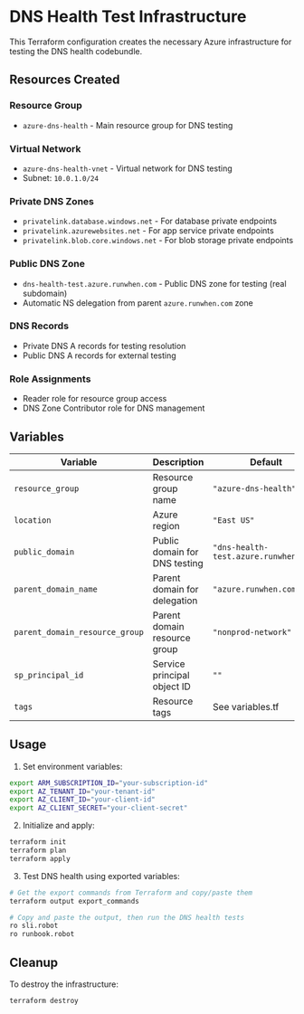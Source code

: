 # DNS Health Test Infrastructure

This Terraform configuration creates the necessary Azure infrastructure for testing the DNS health codebundle.

## Resources Created

### Resource Group
- `azure-dns-health` - Main resource group for DNS testing

### Virtual Network
- `azure-dns-health-vnet` - Virtual network for DNS testing
- Subnet: `10.0.1.0/24`

### Private DNS Zones
- `privatelink.database.windows.net` - For database private endpoints
- `privatelink.azurewebsites.net` - For app service private endpoints  
- `privatelink.blob.core.windows.net` - For blob storage private endpoints

### Public DNS Zone
- `dns-health-test.azure.runwhen.com` - Public DNS zone for testing (real subdomain)
- Automatic NS delegation from parent `azure.runwhen.com` zone

### DNS Records
- Private DNS A records for testing resolution
- Public DNS A records for external testing

### Role Assignments
- Reader role for resource group access
- DNS Zone Contributor role for DNS management

## Variables

| Variable | Description | Default | Required |
|----------|-------------|---------|----------|
| `resource_group` | Resource group name | `"azure-dns-health"` | No |
| `location` | Azure region | `"East US"` | No |
| `public_domain` | Public domain for DNS testing | `"dns-health-test.azure.runwhen.com"` | No |
| `parent_domain_name` | Parent domain for delegation | `"azure.runwhen.com"` | No |
| `parent_domain_resource_group` | Parent domain resource group | `"nonprod-network"` | No |
| `sp_principal_id` | Service principal object ID | `""` | No |
| `tags` | Resource tags | See variables.tf | No |

## Usage

1. Set environment variables:
```bash
export ARM_SUBSCRIPTION_ID="your-subscription-id"
export AZ_TENANT_ID="your-tenant-id"
export AZ_CLIENT_ID="your-client-id"
export AZ_CLIENT_SECRET="your-client-secret"
```

2. Initialize and apply:
```bash
terraform init
terraform plan
terraform apply
```

3. Test DNS health using exported variables:
```bash
# Get the export commands from Terraform and copy/paste them
terraform output export_commands

# Copy and paste the output, then run the DNS health tests
ro sli.robot
ro runbook.robot
```

## Cleanup

To destroy the infrastructure:
```bash
terraform destroy
```
